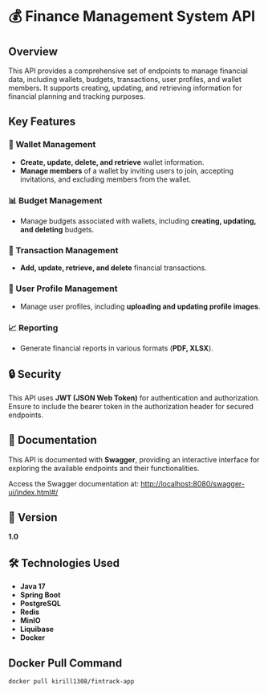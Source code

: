 # 💰 Finance Management System API

## Overview
This API provides a comprehensive set of endpoints to manage financial data, including wallets, budgets, transactions, user profiles, and wallet members. It supports creating, updating, and retrieving information for financial planning and tracking purposes.

## Key Features

### 👜 Wallet Management
- **Create, update, delete, and retrieve** wallet information.
- **Manage members** of a wallet by inviting users to join, accepting invitations, and excluding members from the wallet.

### 📊 Budget Management
- Manage budgets associated with wallets, including **creating, updating, and deleting** budgets.

### 💸 Transaction Management
- **Add, update, retrieve, and delete** financial transactions.

### 👤 User Profile Management
- Manage user profiles, including **uploading and updating profile images**.

### 📈 Reporting
- Generate financial reports in various formats (**PDF, XLSX**).

## 🔒 Security
This API uses **JWT (JSON Web Token)** for authentication and authorization. Ensure to include the bearer token in the authorization header for secured endpoints.

## 📜 Documentation
This API is documented with **Swagger**, providing an interactive interface for exploring the available endpoints and their functionalities.

Access the Swagger documentation at: [http://localhost:8080/swagger-ui/index.html#/](http://localhost:8080/swagger-ui/index.html#/)

## 📝 Version
**1.0**

## 🛠️ Technologies Used
- **Java 17**
- **Spring Boot**
- **PostgreSQL**
- **Redis**
- **MinIO**
- **Liquibase**
- **Docker**

## Docker Pull Command
```sh
docker pull kirill1308/fintrack-app

